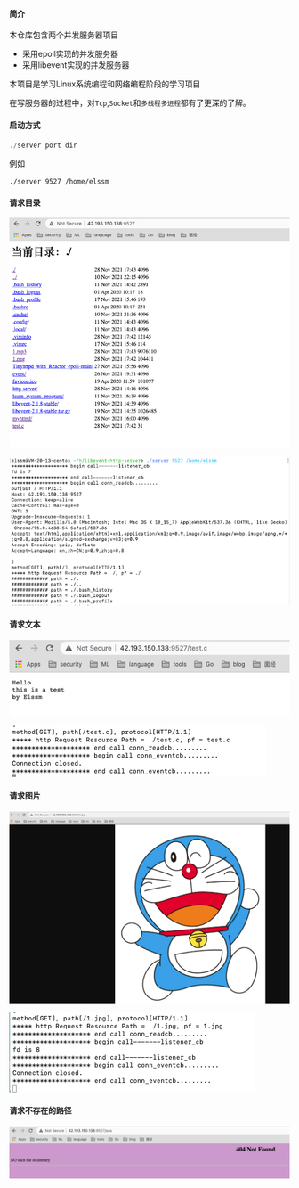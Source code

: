 #### 简介

本仓库包含两个并发服务器项目

- 采用epoll实现的并发服务器
- 采用libevent实现的并发服务器

本项目是学习Linux系统编程和网络编程阶段的学习项目

在写服务器的过程中，对`Tcp`,`Socket`和`多线程多进程`都有了更深的了解。

#### 启动方式

```c
./server port dir
```

例如

```
./server 9527 /home/elssm
```

#### 请求目录

![请求目录](https://github.com/elssm/Linux-Web-Server/blob/main/photo/1.png)

![请求目录](https://github.com/elssm/Linux-Web-Server/blob/main/photo/2.png)

#### 请求文本

![请求文件](https://github.com/elssm/Linux-Web-Server/blob/main/photo/3.png)

![请求文件](https://github.com/elssm/Linux-Web-Server/blob/main/photo/4.png)

#### 请求图片

![请求图片](https://github.com/elssm/Linux-Web-Server/blob/main/photo/5.png)

![请求图片](https://github.com/elssm/Linux-Web-Server/blob/main/photo/6.png)

#### 请求不存在的路径

![请求图片](https://github.com/elssm/Linux-Web-Server/blob/main/photo/7.png)
